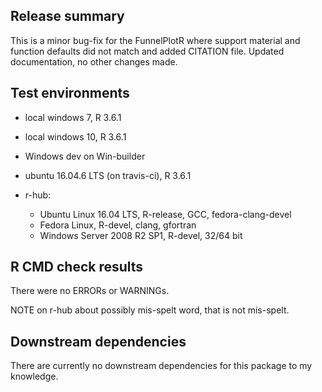 ## Release summary
This is a minor bug-fix for the FunnelPlotR where support material and function defaults did not match and added CITATION file.  Updated documentation, no other changes made.

## Test environments
* local windows 7, R 3.6.1
* local windows 10, R 3.6.1
* Windows dev on Win-builder
* ubuntu 16.04.6 LTS (on travis-ci), R 3.6.1

* r-hub:
  * Ubuntu Linux 16.04 LTS, R-release, GCC, fedora-clang-devel
  * Fedora Linux, R-devel, clang, gfortran
  * Windows Server 2008 R2 SP1, R-devel, 32/64 bit

## R CMD check results
There were no ERRORs or WARNINGs.

NOTE on r-hub about possibly mis-spelt word, that is not mis-spelt.


## Downstream dependencies
There are currently no downstream dependencies for this package to my knowledge.
